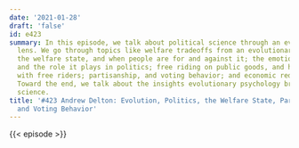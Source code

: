 ```yaml
---
date: '2021-01-28'
draft: 'false'
id: e423
summary: In this episode, we talk about political science through an evolutionary
  lens. We go through topics like welfare tradeoffs from an evolutionary perspective;
  the welfare state, and when people are for and against it; the emotion of compassion,
  and the role it plays in politics; free riding on public goods, and how people deal
  with free riders; partisanship, and voting behavior; and economic redistribution.
  Toward the end, we talk about the insights evolutionary psychology brings to political
  science.
title: '#423 Andrew Delton: Evolution, Politics, the Welfare State, Partisanship,
  and Voting Behavior'
---
```

{{< episode >}}
